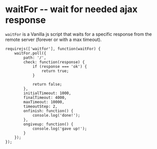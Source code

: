 # waitFor -- wait for needed ajax response

`waitFor` is a Vanilla js script that waits for a specific response from the remote server (forever or with a max
timeout).

```
requirejs(['waitfor'], function(waitFor) {
    waitFor.poll({
        path: '/',
        check: function(response) {
            if (response === 'ok') {
                return true;
            }

            return false;
        },
        initialTimeout: 1000,
        finalTimeout: 4000,
        maxTimeout: 10000,
        timeoutStep: 2,
        onfinish: function() {
            console.log('done!');
        },
        ongiveup: function() {
            console.log('gave up!');
        }
    });
});
```
